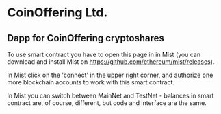 
# CoinOffering Ltd.

## Dapp for CoinOffering cryptoshares

To use smart contract you have to open this page in in Mist
(you can download and install Mist on https://github.com/ethereum/mist/releases).

In Mist click on the 'connect' in the upper right corner,
and authorize one more blockchain accounts to work with this smart contract.

In Mist you can switch between MainNet and TestNet - balances in smart contract are, of course, different,
but code and interface are the same.
